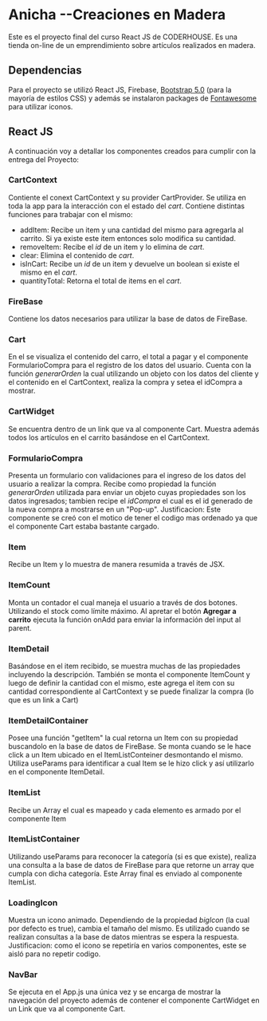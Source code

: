 # Anicha --Creaciones en Madera

Este es el proyecto final del curso React JS de CODERHOUSE.
Es una tienda on-line de un emprendimiento sobre artículos realizados en madera.

## Dependencias

Para el proyecto se utilizó React JS, Firebase, [Bootstrap 5.0](https://getbootstrap.com/docs/5.0/getting-started/introduction/) (para la mayoría de estilos CSS) y además se instalaron packages de [Fontawesome](https://fontawesome.com/how-to-use/on-the-web/using-with/react) para utilizar iconos.

## React JS

A continuación voy a detallar los componentes creados para cumplir con la entrega del Proyecto:

### CartContext

Contiente el conext CartContext y su provider CartProvider. Se utiliza en toda la app para la interacción con el estado del *cart*. Contiene distintas funciones para trabajar con el mismo:
- addItem:
Recibe un item y una cantidad del mismo para agregarla al carrito. Si ya existe este item entonces solo modifica su cantidad.
- removeItem:
Recibe el *id* de un item y lo elimina de *cart*.
- clear:
Elimina el contenido de *cart*.
- isInCart:
Recibe un *id* de un item y devuelve un boolean si existe el mismo en el *cart*.
- quantityTotal:
Retorna el total de items en el *cart*.

### FireBase

Contiene los datos necesarios para utilizar la base de datos de FireBase.

### Cart

En el se visualiza el contenido del carro, el total a pagar y el componente FormularioCompra para el registro de los datos del usuario. Cuenta con la función *generarOrden* la cual utilizando un objeto con los datos del cliente y el contenido en el CartContext, realiza la compra y setea el idCompra a mostrar.

### CartWidget

Se encuentra dentro de un link que va al componente Cart. Muestra además todos los artículos en el carrito basándose en el CartContext.

### FormularioCompra

Presenta un formulario con validaciones para el ingreso de los datos del usuario a realizar la compra. Recibe como propiedad la función *generarOrden* utilizada para enviar un objeto cuyas propiedades son los datos ingresados; tambien recipe el *idCompra* el cual es el id generado de la nueva compra a mostrarse en un "Pop-up". Justificacion: Este componente se creó con el motico de tener el codigo mas ordenado ya que el componente Cart estaba bastante cargado.

### Item

Recibe un Item y lo muestra de manera resumida a través de JSX.

### ItemCount

Monta un contador el cual maneja el usuario a través de dos botones. Utilizando el stock como límite máximo. Al apretar el botón **Agregar a carrito** ejecuta la función onAdd para enviar la información del input al parent.

### ItemDetail

Basándose en el item recibido, se muestra muchas de las propiedades incluyendo la descripción. También se monta el componente ItemCount y luego de definir la cantidad con el mismo, este agrega el item con su cantidad correspondiente al CartContext y se puede finalizar la compra (lo que es un link a Cart)

### ItemDetailContainer

Posee una función "getItem" la cual retorna un Item con su propiedad buscandolo en la base de datos de FireBase. Se monta cuando se le hace click a un Item ubicado en el ItemListConteiner desmontando el mismo. Utiliza useParams para identificar a cual Item se le hizo click y así utilizarlo en el componente ItemDetail.

### ItemList

Recibe un Array el cual es mapeado y cada elemento es armado por el componente Item

### ItemListContainer

Utilizando useParams para reconocer la categoría (si es que existe), realiza una consulta a la base de datos de FireBase para que retorne un array que cumpla con dicha categoría. Este Array final es enviado al componente ItemList.

### LoadingIcon

Muestra un icono animado. Dependiendo de la propiedad *bigIcon* (la cual por defecto es true), cambia el tamaño del mismo. Es utilizado cuando se realizan consultas a la base de datos mientras se espera la respuesta. Justificacion: como el icono se repetiría en varios componentes, este se aisló para no repetir codigo.

### NavBar

Se ejecuta en el App.js una única vez y se encarga de mostrar la navegación del proyecto además de contener el componente CartWidget en un Link que va al componente Cart.





